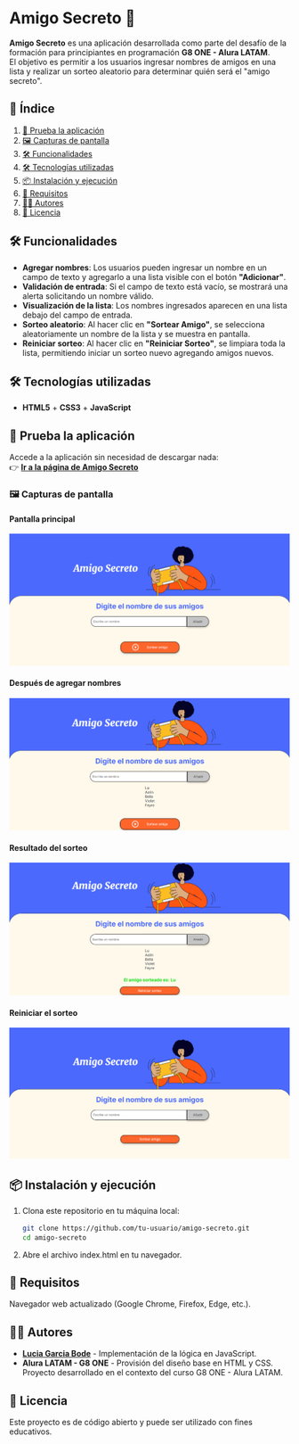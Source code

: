 # Amigo Secreto 🎁

**Amigo Secreto** es una aplicación desarrollada como parte del desafío de la formación para principiantes en programación **G8 ONE - Alura LATAM**.  
El objetivo es permitir a los usuarios ingresar nombres de amigos en una lista y realizar un sorteo aleatorio para determinar quién será el "amigo secreto".

## 📌 Índice

1. [🚀 Prueba la aplicación](#-prueba-la-aplicación)  
2. [🖼 Capturas de pantalla](#-capturas-de-pantalla)  
3. [🛠️ Funcionalidades](#️-funcionalidades)  
4. [🛠️ Tecnologías utilizadas](#️-tecnologías-utilizadas)  
5. [📦 Instalación y ejecución](#-instalación-y-ejecución)  
6. [📌 Requisitos](#-requisitos)  
7. [👨‍💻 Autores](#-autores)  
8. [📄 Licencia](#-licencia)  

## 🛠️ Funcionalidades

- **Agregar nombres**: Los usuarios pueden ingresar un nombre en un campo de texto y agregarlo a una lista visible con el botón **"Adicionar"**.
- **Validación de entrada**: Si el campo de texto está vacío, se mostrará una alerta solicitando un nombre válido.
- **Visualización de la lista**: Los nombres ingresados aparecen en una lista debajo del campo de entrada.
- **Sorteo aleatorio**: Al hacer clic en **"Sortear Amigo"**, se selecciona aleatoriamente un nombre de la lista y se muestra en pantalla.
- **Reiniciar sorteo**: Al hacer clic en **"Reiniciar Sorteo"**, se limpiara toda la lista, permitiendo iniciar un sorteo nuevo agregando amigos nuevos.

## 🛠️ Tecnologías utilizadas

- **HTML5** + **CSS3** + **JavaScript**

## 🚀 Prueba la aplicación

Accede a la aplicación sin necesidad de descargar nada:  
👉 **[Ir a la página de Amigo Secreto](https://lgarciabode.github.io/amigo-secreto/)**  

### 🖼 Capturas de pantalla

#### Pantalla principal  
![Interfaz inicial](assets/pantalla-inicial.png)  

#### Después de agregar nombres  
![Lista con nombres](assets/lista-nombres.png)  

#### Resultado del sorteo  
![Sorteo realizado](assets/sorteo-realizado.png)  

#### Reiniciar el sorteo
![Reiniciar sorteo](assets/reiniciar-sorteo.png)

## 📦 Instalación y ejecución

1. Clona este repositorio en tu máquina local:

   ```bash
   git clone https://github.com/tu-usuario/amigo-secreto.git
   cd amigo-secreto

2. Abre el archivo index.html en tu navegador.

## 📌 Requisitos
Navegador web actualizado (Google Chrome, Firefox, Edge, etc.).

## 👨‍💻 Autores
- **[Lucia Garcia Bode](https://github.com/lgarciabode)** - Implementación de la lógica en JavaScript.  
- **Alura LATAM - G8 ONE** - Provisión del diseño base en HTML y CSS.  
Proyecto desarrollado en el contexto del curso G8 ONE - Alura LATAM.

## 📄 Licencia
Este proyecto es de código abierto y puede ser utilizado con fines educativos.

